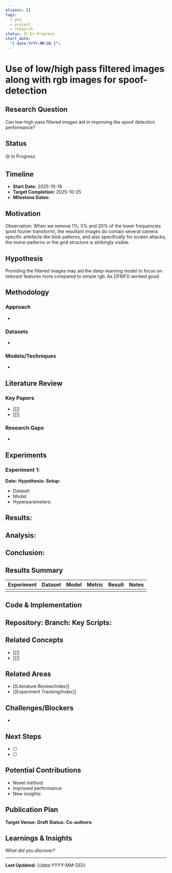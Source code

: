 ```yaml
---
aliases: []
tags:
  - phd
  - project
  - research
status: 🟡 In Progress
start_date:
  "{ date:YYYY-MM-DD }":
---
```


# Use of low/high pass filtered images along with rgb images for spoof-detection

## Research Question
Can low-high pass filtered images aid in improving the spoof detection performance?
## Status
🟡 In Progress 

## Timeline
- **Start Date:** 2025-10-18
- **Target Completion:** 2025-10-25
- **Milestone Dates:** 

## Motivation
Observation: When we remove 1%, 5% and 20% of the lower frequencies (post fourier transform), the resultant images do contain several camera specific artefacts like blob patterns, and also specifically for screen attacks, the moire-patterns or the grid structure is strikingly visible.

## Hypothesis
Providing the filtered images may aid the deep-learning model to focus on relevant features more compared to simple rgb. 
As [[FMF]] worked good 

## Methodology
### Approach
- 

### Datasets
- 

### Models/Techniques
- 

## Literature Review
### Key Papers
- [[]]
- [[]]

### Research Gaps
- 

## Experiments

### Experiment 1:
**Date:**
**Hypothesis:**
**Setup:**
- Dataset:
- Model:
- Hyperparameters:

**Results:**
- 

**Analysis:**
- 

**Conclusion:**
- 

## Results Summary

| Experiment | Dataset | Model | Metric | Result | Notes |
|------------|---------|-------|--------|--------|-------|
|            |         |       |        |        |       |

## Code & Implementation
**Repository:**
**Branch:**
**Key Scripts:**
- 

## Related Concepts
- [[]]
- [[]]

## Related Areas
- [[Literature Review/Index]]
- [[Experiment Tracking/Index]]

## Challenges/Blockers
- 

## Next Steps
- [ ] 
- [ ] 

## Potential Contributions
- Novel method:
- Improved performance:
- New insights:

## Publication Plan
**Target Venue:**
**Draft Status:**
**Co-authors:**

## Learnings & Insights
*What did you discover?*


---
**Last Updated:** {{date:YYYY-MM-DD}}
